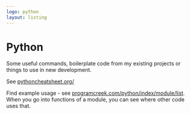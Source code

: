 ```yaml
---
logo: python
layout: listing
---
```

# Python


Some useful commands, boilerplate code from my existing projects or things to use in new development.

See [pythoncheatsheet.org/](https://www.pythoncheatsheet.org/)

Find example usage - see [programcreek.com/python/index/module/list](https://www.programcreek.com/python/index/module/list). When you go into functions of a module, you can see where other code uses that.
